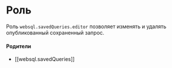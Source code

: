 # Роль

Роль `websql.savedQueries.editor` позволяет изменять и удалять опубликованный сохраненный запрос.


#### Родители

- [[websql.savedQueries]]

